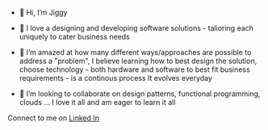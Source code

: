 - 👋 Hi, I’m Jiggy 

- 👀 I love a designing and developing software solutions - talioring each uniquely to cater business needs

- 🌱 I’m amazed at how many different ways/approaches are possible to address a "problem", 
      I believe learning how to best design the solution, choose technology - both hardware and software to best fit business requirements - is a continous process
      It evolves everyday

- 💞️ I’m looking to collaborate on design patterns, functional programming, clouds ... I love it all and am eager to learn it all

Connect to me on [Linked In](www.linkedin.com/in/jigyasa-sharma-79115021)

<!---
jigC/jigC is a ✨ special ✨ repository because its `README.md` (this file) appears on your GitHub profile.
You can click the Preview link to take a look at your changes.
--->
